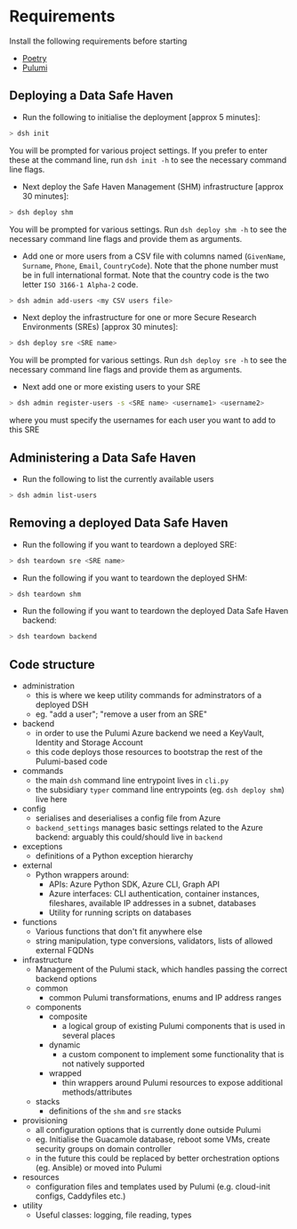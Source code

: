 # Requirements

Install the following requirements before starting

- [Poetry](https://python-poetry.org/docs/#installation)
- [Pulumi](https://www.pulumi.com/docs/get-started/install/)

## Deploying a Data Safe Haven

- Run the following to initialise the deployment [approx 5 minutes]:

```bash
> dsh init
```

You will be prompted for various project settings.
If you prefer to enter these at the command line, run `dsh init -h` to see the necessary command line flags.

- Next deploy the Safe Haven Management (SHM) infrastructure [approx 30 minutes]:

```bash
> dsh deploy shm
```

You will be prompted for various settings.
Run `dsh deploy shm -h` to see the necessary command line flags and provide them as arguments.

- Add one or more users from a CSV file with columns named (`GivenName`, `Surname`, `Phone`, `Email`, `CountryCode`).
  Note that the phone number must be in full international format.
  Note that the country code is the two letter `ISO 3166-1 Alpha-2` code.

```bash
> dsh admin add-users <my CSV users file>
```

- Next deploy the infrastructure for one or more Secure Research Environments (SREs) [approx 30 minutes]:

```bash
> dsh deploy sre <SRE name>
```

You will be prompted for various settings.
Run `dsh deploy sre -h` to see the necessary command line flags and provide them as arguments.

- Next add one or more existing users to your SRE

```bash
> dsh admin register-users -s <SRE name> <username1> <username2>
```

where you must specify the usernames for each user you want to add to this SRE

## Administering a Data Safe Haven

- Run the following to list the currently available users

```bash
> dsh admin list-users
```

## Removing a deployed Data Safe Haven

- Run the following if you want to teardown a deployed SRE:

```bash
> dsh teardown sre <SRE name>
```

- Run the following if you want to teardown the deployed SHM:

```bash
> dsh teardown shm
```

- Run the following if you want to teardown the deployed Data Safe Haven backend:

```bash
> dsh teardown backend
```

## Code structure

- administration
    - this is where we keep utility commands for adminstrators of a deployed DSH
    - eg. "add a user"; "remove a user from an SRE"
- backend
    - in order to use the Pulumi Azure backend we need a KeyVault, Identity and Storage Account
    - this code deploys those resources to bootstrap the rest of the Pulumi-based code
- commands
    - the main `dsh` command line entrypoint lives in `cli.py`
    - the subsidiary `typer` command line entrypoints (eg. `dsh deploy shm`) live here
- config
    - serialises and deserialises a config file from Azure
    - `backend_settings` manages basic settings related to the Azure backend: arguably this could/should live in `backend`
- exceptions
    - definitions of a Python exception hierarchy
- external
    - Python wrappers around:
        - APIs: Azure Python SDK, Azure CLI, Graph API
        - Azure interfaces: CLI authentication, container instances, fileshares, available IP addresses in a subnet, databases
        - Utility for running scripts on databases
- functions
    - Various functions that don't fit anywhere else
    - string manipulation, type conversions, validators, lists of allowed external FQDNs
- infrastructure
    - Management of the Pulumi stack, which handles passing the correct backend options
    - common
        - common Pulumi transformations, enums and IP address ranges
    - components
        - composite
            - a logical group of existing Pulumi components that is used in several places
        - dynamic
            - a custom component to implement some functionality that is not natively supported
        - wrapped
            - thin wrappers around Pulumi resources to expose additional methods/attributes
    - stacks
        - definitions of the `shm` and `sre` stacks
- provisioning
    - all configuration options that is currently done outside Pulumi
    - eg. Initialise the Guacamole database, reboot some VMs, create security groups on domain controller
    - in the future this could be replaced by better orchestration options (eg. Ansible) or moved into Pulumi
- resources
    - configuration files and templates used by Pulumi (e.g. cloud-init configs, Caddyfiles etc.)
- utility
    - Useful classes: logging, file reading, types

